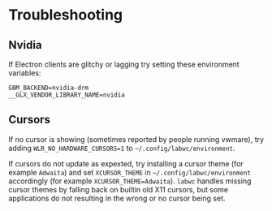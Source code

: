 # Troubleshooting

## Nvidia

If Electron clients are glitchy or lagging try setting these environment
variables:

```
GBM_BACKEND=nvidia-drm
__GLX_VENDOR_LIBRARY_NAME=nvidia
```

## Cursors

If no cursor is showing (sometimes reported by people running vwmare), try
adding `WLR_NO_HARDWARE_CURSORS=1` to `~/.config/labwc/environment`.

If cursors do not update as expexted, try installing a cursor theme (for
example `Adwaita`) and set `XCURSOR_THEME` in `~/.config/labwc/environment`
accordingly (for example `XCURSOR_THEME=Adwaita`).  `labwc` handles missing
cursor themes by falling back on builtin old X11 cursors, but some applications
do not resulting in the wrong or no cursor being set.
